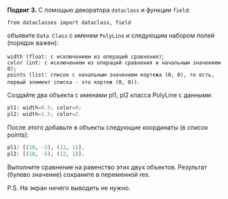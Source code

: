 **Подвиг 3.** С помощью декоратора `dataclass` и функции `field`:

`from dataclasses import dataclass, field`

объявите `Data Class` с именем `PolyLine` и следующим набором полей (порядок важен):


`width (float: с исключением из операций сравнения)`; \
`color (int: с исключением из операций сравнения и начальным значением 0);` \
`points (list: список с начальным значением кортежа (0, 0), то есть, первый элемент списка - это кортеж (0, 0))`.

Создайте два объекта с именами pl1, pl2 класса PolyLine с данными:

```python
pl1: width=0.5; color=0;
pl2: width=1.5; color=2.
```

После этого добавьте в объекты следующие координаты (в список points):

```python
pl1: [(10, -5), (12, 1)];
pl2: [(10, -5), (12, 1)].
```

Выполните сравнение на равенство этих двух объектов. Результат (булево значение) сохраните в переменной res.

P.S. На экран ничего выводить не нужно.